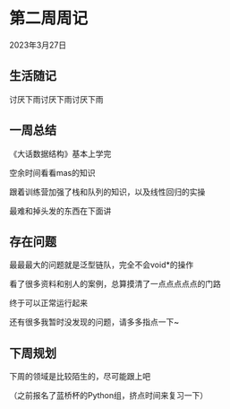 # 第二周周记

2023年3月27日

## 生活随记

讨厌下雨讨厌下雨讨厌下雨

## 一周总结

《大话数据结构》基本上学完

空余时间看看mas的知识

跟着训练营加强了栈和队列的知识，以及线性回归的实操

最难和掉头发的东西在下面讲

## 存在问题

最最最大的问题就是泛型链队，完全不会void*的操作

看了很多资料和别人的案例，总算摸清了一点点点点点的门路

终于可以正常运行起来

还有很多我暂时没发现的问题，请多多指点一下~

## 下周规划

下周的领域是比较陌生的，尽可能跟上吧

（之前报名了蓝桥杯的Python组，挤点时间来复习一下）